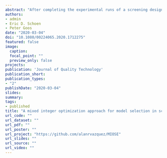 ```yaml
---
abstract: "After completing the experimental runs of a screening design, the responses under study are analyzed by statistical methods to detect the active effects. To increase the chances of correctly identifying these effects, a good analysis method should provide alternative interpretations of the data, reveal the aliasing present in the design, and search only meaningful sets of effects as defined by user-specified restrictions such as effect heredity. This article presents a mixed integer optimization strategy to analyze data from screening designs that possesses all these properties. We illustrate our method by analyzing data from real and synthetic experiments, and using simulations."
authors:
- admin
- Eric D. Schoen
- Peter Goos
date: "2020-03-04"
doi: "10.1080/00224065.2020.1712275"
featured: false
image:
  caption:
  focal_point: ""
  preview_only: false
projects:
publication: 'Journal of Quality Technology'
publication_short: 
publication_types:
- "2"
publishDate: "2020-03-04"
slides:
summary:
tags:
- published
title: "A mixed integer optimization approach for model selection in screening experiments"
url_code: ""
url_dataset: ""
url_pdf: ""
url_poster: ""
url_project: "https://github.com/alanrvazquez/MIOSE"
url_slides: ""
url_source: ""
url_video: ""
---
```

